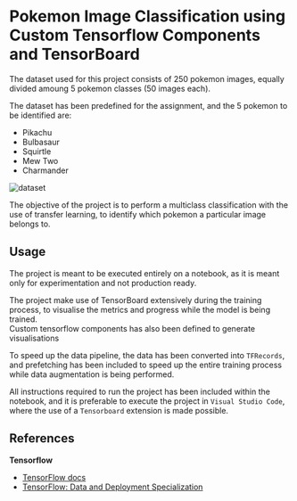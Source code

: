 # Pokemon Image Classification using Custom Tensorflow Components and TensorBoard

The dataset used for this project consists of 250 pokemon images, equally divided amoung 5 pokemon classes (50 images each). 

The dataset has been predefined for the assignment, and the 5 pokemon to be identified are:
- Pikachu
- Bulbasaur
- Squirtle
- Mew Two
- Charmander

![dataset](/unrelated_imgs/dataset.png)

The objective of the project is to perform a multiclass classification with the use of transfer learning, to identify which pokemon a particular image belongs to.  


## Usage

The project is meant to be executed entirely on a notebook, as it is meant only for experimentation and not production ready.  

The project make use of TensorBoard extensively during the training process, to visualise the metrics and progress while the model is being trained.  
Custom tensorflow components has also been defined to generate visualisations 

To speed up the data pipeline, the data has been converted into `TFRecords`, and prefetching has been included to speed up the entire training process while data augmentation is being performed.   

All instructions required to run the project has been included within the notebook, and it is preferable to execute the project in `Visual Studio Code`, where the use of a `Tensorboard` extension is made possible.  


## References

**Tensorflow**
- [TensorFlow docs](https://www.tensorflow.org/overview)
- [TensorFlow: Data and Deployment Specialization](https://www.coursera.org/specializations/tensorflow-data-and-deployment?utm_source=gg&utm_medium=sem&utm_content=01-CatalogDSA-ML2-US&campaignid=12490862811&adgroupid=119269357576&device=c&keyword=&matchtype=&network=g&devicemodel=&adpostion=&creativeid=503940597764&hide_mobile_promo&gclid=Cj0KCQiA64GRBhCZARIsAHOLriI0wS3o5M0fDTtRHlksNo1K9lv4f_R8fibbK5EqYcF6yuN3PUDUfjcaAoTXEALw_wcB)
